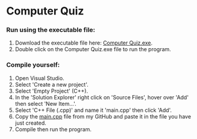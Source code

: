 # Computer Quiz

### Run using the executable file:
1. Download the executable file here: [Computer Quiz.exe](Computer%20Quiz.exe).
2. Double click on the Computer Quiz.exe file to run the program.

### Compile yourself:
1. Open Visual Studio.
2. Select 'Create a new project'.
3. Select 'Empty Project' (C++).
4. In the 'Solution Explorer' right click on 'Source Files', hover over 'Add' then select 'New Item...'.
5. Select 'C++ File (.cpp)' and name it 'main.cpp' then click 'Add'.
6. Copy the [main.cpp](main.cpp) file from my GitHub and paste it in the file you have just created.
7. Compile then run the program.
